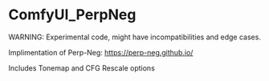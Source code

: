 # ComfyUI_PerpNeg

WARNING: Experimental code, might have incompatibilities and edge cases.

Implimentation of Perp-Neg: https://perp-neg.github.io/

Includes Tonemap and CFG Rescale options
